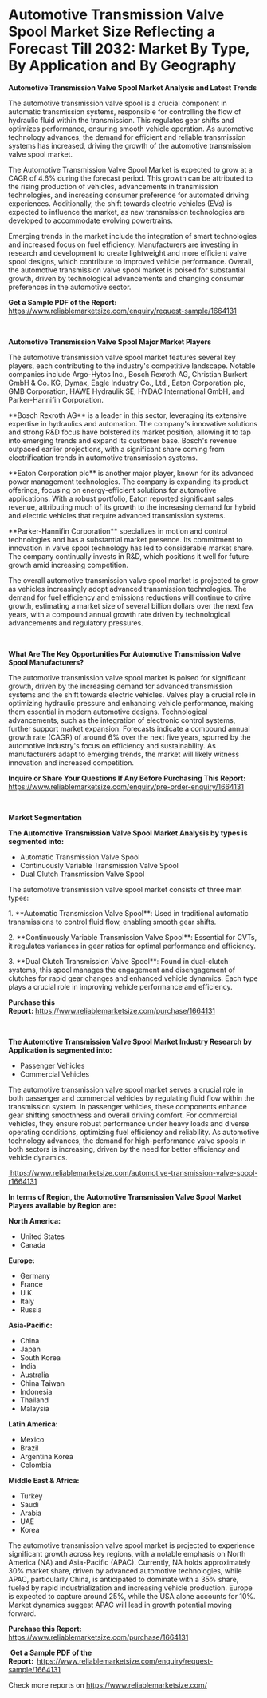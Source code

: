 <p><h1>Automotive Transmission Valve Spool Market Size Reflecting a Forecast Till 2032: Market By Type, By Application and By Geography</h1></p><p><strong>Automotive Transmission Valve Spool Market Analysis and Latest Trends</strong></p>
<p><p>The automotive transmission valve spool is a crucial component in automatic transmission systems, responsible for controlling the flow of hydraulic fluid within the transmission. This regulates gear shifts and optimizes performance, ensuring smooth vehicle operation. As automotive technology advances, the demand for efficient and reliable transmission systems has increased, driving the growth of the automotive transmission valve spool market.</p><p>The Automotive Transmission Valve Spool Market is expected to grow at a CAGR of 4.6% during the forecast period. This growth can be attributed to the rising production of vehicles, advancements in transmission technologies, and increasing consumer preference for automated driving experiences. Additionally, the shift towards electric vehicles (EVs) is expected to influence the market, as new transmission technologies are developed to accommodate evolving powertrains.</p><p>Emerging trends in the market include the integration of smart technologies and increased focus on fuel efficiency. Manufacturers are investing in research and development to create lightweight and more efficient valve spool designs, which contribute to improved vehicle performance. Overall, the automotive transmission valve spool market is poised for substantial growth, driven by technological advancements and changing consumer preferences in the automotive sector.</p></p>
<p><strong>Get a Sample PDF of the Report:&nbsp;</strong> <a href="https://www.reliablemarketsize.com/enquiry/request-sample/1664131?utm_campaign=3530&utm_medium=2&utm_source=Github&utm_content=ia&utm_term=23032025&utm_id=automotive-transmission-valve-spool">https://www.reliablemarketsize.com/enquiry/request-sample/1664131</a></p>
<p>&nbsp;</p>
<p><strong>Automotive Transmission Valve Spool Major Market Players</strong></p>
<p><p>The automotive transmission valve spool market features several key players, each contributing to the industry's competitive landscape. Notable companies include Argo-Hytos Inc., Bosch Rexroth AG, Christian Burkert GmbH & Co. KG, Dymax, Eagle Industry Co., Ltd., Eaton Corporation plc, GMB Corporation, HAWE Hydraulik SE, HYDAC International GmbH, and Parker-Hannifin Corporation.</p><p>**Bosch Rexroth AG** is a leader in this sector, leveraging its extensive expertise in hydraulics and automation. The company's innovative solutions and strong R&D focus have bolstered its market position, allowing it to tap into emerging trends and expand its customer base. Bosch's revenue outpaced earlier projections, with a significant share coming from electrification trends in automotive transmission systems.</p><p>**Eaton Corporation plc** is another major player, known for its advanced power management technologies. The company is expanding its product offerings, focusing on energy-efficient solutions for automotive applications. With a robust portfolio, Eaton reported significant sales revenue, attributing much of its growth to the increasing demand for hybrid and electric vehicles that require advanced transmission systems.</p><p>**Parker-Hannifin Corporation** specializes in motion and control technologies and has a substantial market presence. Its commitment to innovation in valve spool technology has led to considerable market share. The company continually invests in R&D, which positions it well for future growth amid increasing competition.</p><p>The overall automotive transmission valve spool market is projected to grow as vehicles increasingly adopt advanced transmission technologies. The demand for fuel efficiency and emissions reductions will continue to drive growth, estimating a market size of several billion dollars over the next few years, with a compound annual growth rate driven by technological advancements and regulatory pressures.</p></p>
<p>&nbsp;</p>
<p><strong>What Are The Key Opportunities For Automotive Transmission Valve Spool Manufacturers?</strong></p>
<p><p>The automotive transmission valve spool market is poised for significant growth, driven by the increasing demand for advanced transmission systems and the shift towards electric vehicles. Valves play a crucial role in optimizing hydraulic pressure and enhancing vehicle performance, making them essential in modern automotive designs. Technological advancements, such as the integration of electronic control systems, further support market expansion. Forecasts indicate a compound annual growth rate (CAGR) of around 6% over the next five years, spurred by the automotive industry's focus on efficiency and sustainability. As manufacturers adapt to emerging trends, the market will likely witness innovation and increased competition.</p></p>
<p><strong>Inquire or Share Your Questions If Any Before Purchasing This Report:</strong> <a href="https://www.reliablemarketsize.com/enquiry/pre-order-enquiry/1664131?utm_campaign=3530&utm_medium=2&utm_source=Github&utm_content=ia&utm_term=23032025&utm_id=automotive-transmission-valve-spool">https://www.reliablemarketsize.com/enquiry/pre-order-enquiry/1664131</a></p>
<p>&nbsp;</p>
<p><strong>Market Segmentation</strong></p>
<p><strong>The Automotive Transmission Valve Spool Market Analysis by types is segmented into:</strong></p>
<p><ul><li>Automatic Transmission Valve Spool</li><li>Continuously Variable Transmission Valve Spool</li><li>Dual Clutch Transmission Valve Spool</li></ul></p>
<p><p>The automotive transmission valve spool market consists of three main types: </p><p>1. **Automatic Transmission Valve Spool**: Used in traditional automatic transmissions to control fluid flow, enabling smooth gear shifts.</p><p>   </p><p>2. **Continuously Variable Transmission Valve Spool**: Essential for CVTs, it regulates variances in gear ratios for optimal performance and efficiency.</p><p>3. **Dual Clutch Transmission Valve Spool**: Found in dual-clutch systems, this spool manages the engagement and disengagement of clutches for rapid gear changes and enhanced vehicle dynamics. Each type plays a crucial role in improving vehicle performance and efficiency.</p></p>
<p><strong>Purchase this Report:&nbsp;</strong><a href="https://www.reliablemarketsize.com/purchase/1664131?utm_campaign=3530&utm_medium=2&utm_source=Github&utm_content=ia&utm_term=23032025&utm_id=automotive-transmission-valve-spool">https://www.reliablemarketsize.com/purchase/1664131</a></p>
<p>&nbsp;</p>
<p><strong>The Automotive Transmission Valve Spool Market Industry Research by Application is segmented into:</strong></p>
<p><ul><li>Passenger Vehicles</li><li>Commercial Vehicles</li></ul></p>
<p><p>The automotive transmission valve spool market serves a crucial role in both passenger and commercial vehicles by regulating fluid flow within the transmission system. In passenger vehicles, these components enhance gear shifting smoothness and overall driving comfort. For commercial vehicles, they ensure robust performance under heavy loads and diverse operating conditions, optimizing fuel efficiency and reliability. As automotive technology advances, the demand for high-performance valve spools in both sectors is increasing, driven by the need for better efficiency and vehicle dynamics.</p></p>
<p><a href="https://www.reliablemarketsize.com/automotive-transmission-valve-spool-r1664131?utm_campaign=3530&utm_medium=2&utm_source=Github&utm_content=ia&utm_term=23032025&utm_id=automotive-transmission-valve-spool">&nbsp;https://www.reliablemarketsize.com/automotive-transmission-valve-spool-r1664131</a></p>
<p><strong>In terms of Region, the Automotive Transmission Valve Spool Market Players available by Region are:</strong></p>
<p>
    <p> <strong> North America: </strong>
        <ul>
            <li>United States</li>
            <li>Canada</li>
        </ul>
        </p> 
    <p> <strong> Europe: </strong>
        <ul>
            <li>Germany</li>
            <li>France</li>
            <li>U.K.</li>
            <li>Italy</li>
            <li>Russia</li>
        </ul>
        </p> 
    <p> <strong> Asia-Pacific: </strong>
        <ul>
            <li>China</li>
            <li>Japan</li>
            <li>South Korea</li>
            <li>India</li>
            <li>Australia</li>
            <li>China Taiwan</li>
            <li>Indonesia</li>
            <li>Thailand</li>
            <li>Malaysia</li>
        </ul>
        </p> 
    <p> <strong> Latin America: </strong>
        <ul>
            <li>Mexico</li>
            <li>Brazil</li>
            <li>Argentina Korea</li>
            <li>Colombia</li>
        </ul>
        </p> 
    <p> <strong> Middle East & Africa: </strong>
        <ul>
            <li>Turkey</li>
            <li>Saudi</li>
            <li>Arabia</li>
            <li>UAE</li>
            <li>Korea</li>
        </ul>
    </p>
    </p>
<p><p>The automotive transmission valve spool market is projected to experience significant growth across key regions, with a notable emphasis on North America (NA) and Asia-Pacific (APAC). Currently, NA holds approximately 30% market share, driven by advanced automotive technologies, while APAC, particularly China, is anticipated to dominate with a 35% share, fueled by rapid industrialization and increasing vehicle production. Europe is expected to capture around 25%, while the USA alone accounts for 10%. Market dynamics suggest APAC will lead in growth potential moving forward.</p></p>
<p><strong>Purchase this Report: </strong><a href="https://www.reliablemarketsize.com/purchase/1664131?utm_campaign=3530&utm_medium=2&utm_source=Github&utm_content=ia&utm_term=23032025&utm_id=automotive-transmission-valve-spool">https://www.reliablemarketsize.com/purchase/1664131</a></p>
<p>&nbsp;<strong>Get a Sample PDF of the Report:&nbsp;&nbsp;</strong><a href="https://www.reliablemarketsize.com/enquiry/request-sample/1664131?utm_campaign=3530&utm_medium=2&utm_source=Github&utm_content=ia&utm_term=23032025&utm_id=automotive-transmission-valve-spool">https://www.reliablemarketsize.com/enquiry/request-sample/1664131</a></p>
<p><strong></strong></p>
<p>Check more reports on <a href="https://www.reliablemarketsize.com/?utm_campaign=3530&utm_medium=2&utm_source=Github&utm_content=ia&utm_term=23032025&utm_id=automotive-transmission-valve-spool">https://www.reliablemarketsize.com/</a></p>